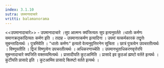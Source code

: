 ```yaml
---
index: 3.1.10
sutra: उपमानादाचारे
vritti: balamanorama
---
```


<<उपमानादाचारे>> - उपमानादाचारे ।सुप आत्मनः क्य॑जित्यतः सुप इत्यनुवर्तते ।धातोः कर्मणः समानक्रतृका॑दित्यतः कर्मण इति । तदाह - उपमानात्कर्मण इत्यादिना । उपमां यत्कर्मकारकं तद्वृत्तेः सुबन्तादित्यर्थः । पुत्रमिवेति । "धातोः कर्मणः" इत्यतो वेत्यनुवृत्तिरनेन सूचिता । छात्रं पुत्रत्वेन उपचरतीत्यर्थः । विष्णूयतीति । द्विजं विष्णुत्वेन उपचरतीत्यर्थः । अधिकरणाच्चेति । उपमानभूताधिकरणवृत्तेरपि सुबन्तादाचारे क्यजिति वक्तव्यमित्यर्थः । प्रासादीयति कुटआमिति । प्रासादे इव कुठआं ह्मष्टो वर्तते इत्यर्थः । कुटीयति प्रासादे इति । कुटआमिव प्रासादे क्लिष्टो वर्तते इत्यर्थः ।